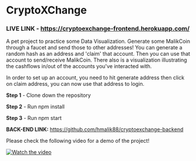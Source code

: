 # CryptoXChange 

### LIVE LINK - https://cryptoexchange-frontend.herokuapp.com/

A pet project to practice some Data Visualization. Generate some MalikCoin through a faucet and send those to other addresses! You can generate a random hash as an address and 'claim' that account. Then you can use that account to send/receive MalikCoin. There also is a visualization illustrating the cashflows in/out of the accounts you've interacted with.

In order to set up an account, you need to hit generate address then click on claim address, you can now use that address to login.


**Step 1** - Clone down the repository

**Step 2** - Run npm install 

**Step 3** - Run npm start

**BACK-END LINK:** https://github.com/hmalik88/cryptoexchange-backend

Please check the following video for a demo of the project!



[![Watch the video](https://img.youtube.com/vi/Y6moSBYWI74/maxresdefault.jpg)](https://youtu.be/Y6moSBYWI74)
